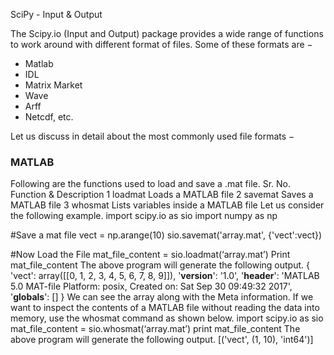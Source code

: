 SciPy - Input & Output

The Scipy.io (Input and Output) package provides a wide range of functions to work around with different format of files. Some of these formats are −

* Matlab
* IDL
* Matrix Market
* Wave
* Arff
* Netcdf, etc.

Let us discuss in detail about the most commonly used file formats −

### MATLAB
Following are the functions used to load and save a .mat file.
Sr. No.
Function & Description
1
loadmat
Loads a MATLAB file
2
savemat
Saves a MATLAB file
3
whosmat
Lists variables inside a MATLAB file
Let us consider the following example.
import scipy.io as sio
import numpy as np

#Save a mat file
vect = np.arange(10)
sio.savemat('array.mat', {'vect':vect})

#Now Load the File
mat_file_content = sio.loadmat(‘array.mat’)
Print mat_file_content
The above program will generate the following output.
{
   'vect': array([[0, 1, 2, 3, 4, 5, 6, 7, 8, 9]]), '__version__': '1.0', 
   '__header__': 'MATLAB 5.0 MAT-file Platform: posix, Created on: Sat Sep 30 
   09:49:32 2017', '__globals__': []
}
We can see the array along with the Meta information. If we want to inspect the contents of a MATLAB file without reading the data into memory, use the whosmat command as shown below.
import scipy.io as sio
mat_file_content = sio.whosmat(‘array.mat’)
print mat_file_content
The above program will generate the following output.
[('vect', (1, 10), 'int64')]


